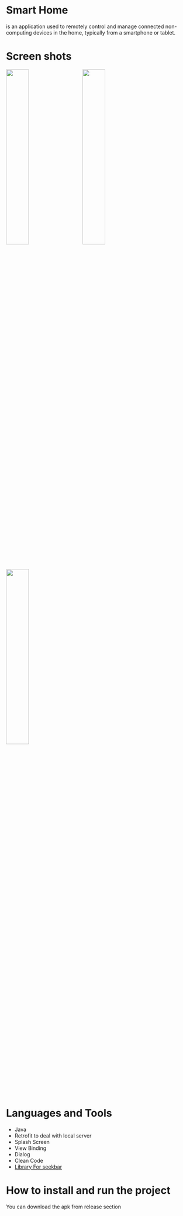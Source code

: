 # Smart Home 

is an application used to remotely control and manage connected non-computing devices in the home, typically from a smartphone or tablet. </br>


# Screen shots
<div>

<img src = "https://user-images.githubusercontent.com/54688005/125537609-783c9cb7-97de-4065-8b95-b66e0ceffe9a.jpeg" width = 35%>
  <img width ="5%"/> 
<img src = "https://user-images.githubusercontent.com/54688005/125537610-c03b6064-063b-421c-be7b-de70b182b464.jpeg" width = 35%>
</div>

<img src = "https://user-images.githubusercontent.com/54688005/125537606-a7bb441f-30f2-4a79-9148-6496be753770.jpeg" width = 35%>


<br><br><br>

# Languages and Tools 
- Java 
- Retrofit to deal with local server 
- Splash Screen
- View Binding 
- Dialog 
- Clean Code 
- [Library For seekbar](https://github.com/woxingxiao/BubbleSeekBar)



# How to install and run the project
You can download the apk from release section 

